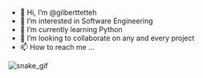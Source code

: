 - 👋 Hi, I’m @gilberttetteh
- 👀 I’m interested in Software Engineering
- 🌱 I’m currently learning Python
- 💞️ I’m looking to collaborate on any and every project
- 📫 How to reach me ...



![snake_gif](https://github.com/gilberttetteh/gilberttetteh/blob/output/github-contribution-grid-snake.svg)
